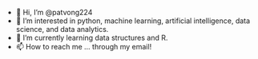 - 👋 Hi, I’m @patvong224
- 👀 I’m interested in python, machine learning, artificial intelligence, data science, and data analytics.
- 🌱 I’m currently learning data structures and R.
- 📫 How to reach me ... through my email!

<!---
patvong224/patvong224 is a ✨ special ✨ repository because its `README.md` (this file) appears on your GitHub profile.
You can click the Preview link to take a look at your changes.
--->
